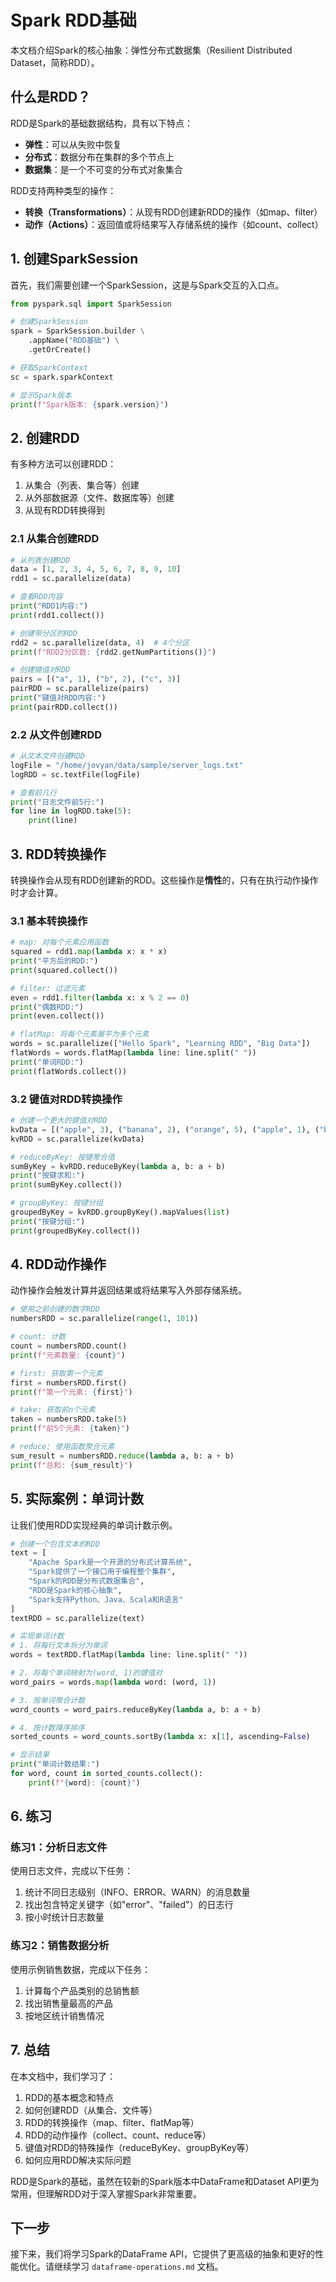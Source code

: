 # Spark RDD基础

本文档介绍Spark的核心抽象：弹性分布式数据集（Resilient Distributed Dataset，简称RDD）。

## 什么是RDD？

RDD是Spark的基础数据结构，具有以下特点：
- **弹性**：可以从失败中恢复
- **分布式**：数据分布在集群的多个节点上
- **数据集**：是一个不可变的分布式对象集合

RDD支持两种类型的操作：
- **转换（Transformations）**：从现有RDD创建新RDD的操作（如map、filter）
- **动作（Actions）**：返回值或将结果写入存储系统的操作（如count、collect）

## 1. 创建SparkSession

首先，我们需要创建一个SparkSession，这是与Spark交互的入口点。

```python
from pyspark.sql import SparkSession

# 创建SparkSession
spark = SparkSession.builder \
    .appName("RDD基础") \
    .getOrCreate()

# 获取SparkContext
sc = spark.sparkContext

# 显示Spark版本
print(f"Spark版本: {spark.version}")
```

## 2. 创建RDD

有多种方法可以创建RDD：
1. 从集合（列表、集合等）创建
2. 从外部数据源（文件、数据库等）创建
3. 从现有RDD转换得到

### 2.1 从集合创建RDD

```python
# 从列表创建RDD
data = [1, 2, 3, 4, 5, 6, 7, 8, 9, 10]
rdd1 = sc.parallelize(data)

# 查看RDD内容
print("RDD1内容:")
print(rdd1.collect())

# 创建带分区的RDD
rdd2 = sc.parallelize(data, 4)  # 4个分区
print(f"RDD2分区数: {rdd2.getNumPartitions()}")

# 创建键值对RDD
pairs = [("a", 1), ("b", 2), ("c", 3)]
pairRDD = sc.parallelize(pairs)
print("键值对RDD内容:")
print(pairRDD.collect())
```

### 2.2 从文件创建RDD

```python
# 从文本文件创建RDD
logFile = "/home/jovyan/data/sample/server_logs.txt"
logRDD = sc.textFile(logFile)

# 查看前几行
print("日志文件前5行:")
for line in logRDD.take(5):
    print(line)
```

## 3. RDD转换操作

转换操作会从现有RDD创建新的RDD。这些操作是**惰性**的，只有在执行动作操作时才会计算。

### 3.1 基本转换操作

```python
# map: 对每个元素应用函数
squared = rdd1.map(lambda x: x * x)
print("平方后的RDD:")
print(squared.collect())

# filter: 过滤元素
even = rdd1.filter(lambda x: x % 2 == 0)
print("偶数RDD:")
print(even.collect())

# flatMap: 将每个元素展平为多个元素
words = sc.parallelize(["Hello Spark", "Learning RDD", "Big Data"])
flatWords = words.flatMap(lambda line: line.split(" "))
print("单词RDD:")
print(flatWords.collect())
```

### 3.2 键值对RDD转换操作

```python
# 创建一个更大的键值对RDD
kvData = [("apple", 3), ("banana", 2), ("orange", 5), ("apple", 1), ("banana", 4)]
kvRDD = sc.parallelize(kvData)

# reduceByKey: 按键聚合值
sumByKey = kvRDD.reduceByKey(lambda a, b: a + b)
print("按键求和:")
print(sumByKey.collect())

# groupByKey: 按键分组
groupedByKey = kvRDD.groupByKey().mapValues(list)
print("按键分组:")
print(groupedByKey.collect())
```

## 4. RDD动作操作

动作操作会触发计算并返回结果或将结果写入外部存储系统。

```python
# 使用之前创建的数字RDD
numbersRDD = sc.parallelize(range(1, 101))

# count: 计数
count = numbersRDD.count()
print(f"元素数量: {count}")

# first: 获取第一个元素
first = numbersRDD.first()
print(f"第一个元素: {first}")

# take: 获取前n个元素
taken = numbersRDD.take(5)
print(f"前5个元素: {taken}")

# reduce: 使用函数聚合元素
sum_result = numbersRDD.reduce(lambda a, b: a + b)
print(f"总和: {sum_result}")
```

## 5. 实际案例：单词计数

让我们使用RDD实现经典的单词计数示例。

```python
# 创建一个包含文本的RDD
text = [
    "Apache Spark是一个开源的分布式计算系统",
    "Spark提供了一个接口用于编程整个集群",
    "Spark的RDD是分布式数据集合",
    "RDD是Spark的核心抽象",
    "Spark支持Python、Java、Scala和R语言"
]
textRDD = sc.parallelize(text)

# 实现单词计数
# 1. 将每行文本拆分为单词
words = textRDD.flatMap(lambda line: line.split(" "))

# 2. 将每个单词映射为(word, 1)的键值对
word_pairs = words.map(lambda word: (word, 1))

# 3. 按单词聚合计数
word_counts = word_pairs.reduceByKey(lambda a, b: a + b)

# 4. 按计数降序排序
sorted_counts = word_counts.sortBy(lambda x: x[1], ascending=False)

# 显示结果
print("单词计数结果:")
for word, count in sorted_counts.collect():
    print(f"{word}: {count}")
```

## 6. 练习

### 练习1：分析日志文件

使用日志文件，完成以下任务：
1. 统计不同日志级别（INFO、ERROR、WARN）的消息数量
2. 找出包含特定关键字（如"error"、"failed"）的日志行
3. 按小时统计日志数量

### 练习2：销售数据分析

使用示例销售数据，完成以下任务：
1. 计算每个产品类别的总销售额
2. 找出销售量最高的产品
3. 按地区统计销售情况

## 7. 总结

在本文档中，我们学习了：

1. RDD的基本概念和特点
2. 如何创建RDD（从集合、文件等）
3. RDD的转换操作（map、filter、flatMap等）
4. RDD的动作操作（collect、count、reduce等）
5. 键值对RDD的特殊操作（reduceByKey、groupByKey等）
6. 如何应用RDD解决实际问题

RDD是Spark的基础，虽然在较新的Spark版本中DataFrame和Dataset API更为常用，但理解RDD对于深入掌握Spark非常重要。

## 下一步

接下来，我们将学习Spark的DataFrame API，它提供了更高级的抽象和更好的性能优化。请继续学习 `dataframe-operations.md` 文档。